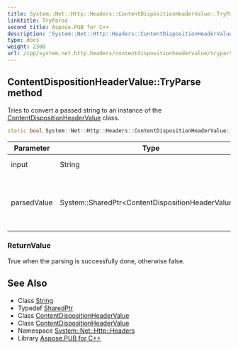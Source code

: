 ```yaml
---
title: System::Net::Http::Headers::ContentDispositionHeaderValue::TryParse method
linktitle: TryParse
second_title: Aspose.PUB for C++
description: 'System::Net::Http::Headers::ContentDispositionHeaderValue::TryParse method. Tries to convert a passed string to an instance of the ContentDispositionHeaderValue class in C++.'
type: docs
weight: 2300
url: /cpp/system.net.http.headers/contentdispositionheadervalue/tryparse/
---
```

## ContentDispositionHeaderValue::TryParse method


Tries to convert a passed string to an instance of the [ContentDispositionHeaderValue](../) class.

```cpp
static bool System::Net::Http::Headers::ContentDispositionHeaderValue::TryParse(String input, System::SharedPtr<ContentDispositionHeaderValue> &parsedValue)
```


| Parameter | Type | Description |
| --- | --- | --- |
| input | String | A string to parse. |
| parsedValue | System::SharedPtr\<ContentDispositionHeaderValue\>\& | An instance where a parsed object will be assigned. |

### ReturnValue

True when the parsing is successfully done, otherwise false.

## See Also

* Class [String](../../../system/string/)
* Typedef [SharedPtr](../../../system/sharedptr/)
* Class [ContentDispositionHeaderValue](../)
* Class [ContentDispositionHeaderValue](../)
* Namespace [System::Net::Http::Headers](../../)
* Library [Aspose.PUB for C++](../../../)
